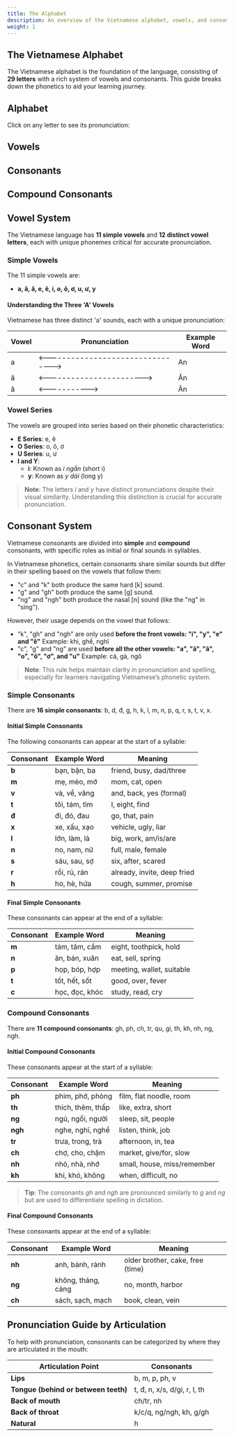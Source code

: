 ```yaml
---
title: The Alphabet
description: An overview of the Vietnamese alphabet, vowels, and consonants for learning Vietnamese.
weight: 1
---
```


## The Vietnamese Alphabet

The Vietnamese alphabet is the foundation of the language, consisting of **29 letters** with a rich system of vowels and consonants. This guide breaks down the phonetics to aid your learning journey.

## Alphabet

Click on any letter to see its pronunciation:

<div x-data="vietnameseAlphabet" class="max-w-4xl mx-auto">
    <div class="grid grid-cols-6 sm:grid-cols-8 md:grid-cols-10 gap-3 p-6">
        <template x-for="(letter, index) in alphabet" :key="index">
            <div class="relative">
                <div 
                    @click="showVideo(letter)"
                    class="letter-cell cursor-pointer bg-white border-2 border-gray-200 rounded-lg h-16 flex items-center justify-center text-2xl font-bold text-gray-800 relative hover:border-blue-400 hover:bg-blue-50"
                    :class="{'border-blue-500 bg-blue-50': currentVideo === letter.video}"
                >
                    <span x-text="letter.character"></span>
                </div>
            </div>
        </template>
    </div>

<template x-if="currentVideo">
    <div class="fixed inset-0 z-50 flex items-center justify-center bg-opacity-60" @click="closeVideo()" @keydown.escape.window="closeVideo()">
        <div class="rounded-lg shadow-lg max-w-2xl w-full relative" @click.stop>
            <div class="aspect-w-16 aspect-h-9">
                <iframe 
                    x-bind:src="currentVideo" 
                    class="w-full h-96 rounded-b-lg" 
                    frameborder="0" 
                    allow="accelerometer; autoplay; clipboard-write; encrypted-media; gyroscope; picture-in-picture" 
                    allowfullscreen
                ></iframe>
            </div>
        </div>
    </div>
</template>

<div class="grid grid-cols-1 md:grid-cols-2 gap-8">
    <div class="p-6">
        <h2 class="text-xl font-bold text-gray-800 mb-4">Vowels</h2>
        <div class="grid grid-cols-5 gap-2">
            <template x-for="vowel in vowels">
                <div 
                    @click="showVideo(vowel)"
                    class="letter-cell cursor-pointer bg-pink-50 border border-pink-200 rounded-md p-2 text-center font-medium text-pink-700 hover:bg-pink-100"
                >
                    <span x-text="vowel.character"></span>
                </div>
            </template>
        </div>
    </div>
    
<div class="p-6">
    <h2 class="text-xl font-bold text-gray-800 mb-4">Consonants</h2>
    <div class="grid grid-cols-5 gap-2">
        <template x-for="consonant in consonants">
            <div 
                @click="showVideo(consonant)"
                class="letter-cell cursor-pointer bg-indigo-50 border border-indigo-200 rounded-md p-2 text-center font-medium text-indigo-700 hover:bg-indigo-100"
            >
                <span x-text="consonant.character"></span>
            </div>
        </template>
    </div>
</div>
</div>

<div class="p-6">
    <h2 class="text-xl font-bold text-gray-800 mb-4">Compound Consonants</h2>
    <div class="grid grid-cols-6 sm:grid-cols-8 md:grid-cols-10 gap-3">
        <template x-for="consonant in compoundConsonants">
            <div 
                @click="showVideo(consonant)"
                class="letter-cell cursor-pointer bg-white border-2 border-gray-200 rounded-lg h-16 flex items-center justify-center text-2xl font-bold text-gray-800 relative hover:border-blue-400 hover:bg-blue-50"
            >
                <span x-text="consonant.character"></span>
            </div>
        </template>
    </div>
</div>
</div>

## Vowel System

The Vietnamese language has **11 simple vowels** and **12 distinct vowel letters**, each with unique phonemes critical for accurate pronunciation.

### Simple Vowels
The 11 simple vowels are:
- **a, ă, â, e, ê, i, o, ô, ơ, u, ư, y**

#### Understanding the Three 'A' Vowels
Vietnamese has three distinct 'a' sounds, each with a unique pronunciation:

| Vowel | Pronunciation | Example Word |
|-------|---------------|--------------|
| a     | <-------------------------------->  | An |
| ă     | <----------------------->  | Ăn |
| â     | <----------->  | Ân |

### Vowel Series
The vowels are grouped into series based on their phonetic characteristics:

- **E Series**: e, ê
- **O Series**: o, ô, ơ
- **U Series**: u, ư
- **I and Y**:
  - **i**: Known as *i ngắn* (short i)
  - **y**: Known as *y dài* (long y)
  
> **Note**: The letters *i* and *y* have distinct pronunciations despite their visual similarity. Understanding this distinction is crucial for accurate pronunciation.

## Consonant System

Vietnamese consonants are divided into **simple** and **compound** consonants, with specific roles as initial or final sounds in syllables.

In Vietnamese phonetics, certain consonants share similar sounds but differ in their spelling based on the vowels that follow them:
- "c" and "k" both produce the same hard [k] sound.
- "g" and "gh" both produce the same [g] sound.
- "ng" and "ngh" both produce the nasal [n] sound (like the "ng" in "sing").

However, their usage depends on the vowel that follows:
- "k", "gh" and "ngh" are only used **before the front vowels: "i", "y", "e" and "ê"**
    Example: khi, ghế, nghĩ
- "c", "g" and "ng" are used **before all the other vowels: "a", "ă", "â", "o", "ô", "ơ", and "u"**
    Example: cá, gà, ngô

> **Note**: This rule helps maintain clarity in pronunciation and spelling, especially for learners navigating Vietnamese’s phonetic system.

### Simple Consonants
There are **16 simple consonants**: b, d, đ, g, h, k, l, m, n, p, q, r, s, t, v, x.

#### Initial Simple Consonants
The following consonants can appear at the start of a syllable:

| Consonant | Example Word | Meaning       |
|-----------|--------------|---------------|
| **b**     | bạn, bận, ba | friend, busy, dad/three |
| **m**     | mẹ, mèo, mở  | mom, cat, open |
| **v**     | và, về, vâng  | and, back, yes (formal) |
| **t**     | tôi, tám, tìm | I, eight, find |
| **đ**     | đi, đó, đau   | go, that, pain |
| **x**     | xe, xấu, xạo  | vehicle, ugly, liar |
| **l**     | lớn, làm, là  | big, work, am/is/are |
| **n**     | no, nam, nữ   | full, male, female |
| **s**     | sáu, sau, sợ  | six, after, scared |
| **r**     | rồi, rủ, rán  | already, invite, deep fried |
| **h**     | ho, hè, hứa   | cough, summer, promise |

#### Final Simple Consonants
These consonants can appear at the end of a syllable:

| Consonant | Example Word | Meaning         |
|-----------|--------------|-----------------|
| **m**     | tám, tăm, cầm | eight, toothpick, hold |
| **n**     | ăn, bán, xuân | eat, sell, spring |
| **p**     | họp, bóp, hợp | meeting, wallet, suitable |
| **t**     | tốt, hết, sốt | good, over, fever |
| **c**     | học, đọc, khóc | study, read, cry |

### Compound Consonants
There are **11 compound consonants**: gh, ph, ch, tr, qu, gi, th, kh, nh, ng, ngh.

#### Initial Compound Consonants
These consonants appear at the start of a syllable:

| Consonant | Example Word | Meaning         |
|-----------|--------------|-----------------|
| **ph**    | phim, phở, phòng | film, flat noodle, room |
| **th**    | thích, thêm, thấp | like, extra, short |
| **ng**    | ngủ, ngồi, người  | sleep, sit, people |
| **ngh**   | nghe, nghĩ, nghề  | listen, think, job |
| **tr**    | trưa, trong, trà  | afternoon, in, tea |
| **ch**    | chợ, cho, chậm    | market, give/for, slow |
| **nh**    | nhỏ, nhà, nhớ     | small, house, miss/remember |
| **kh**    | khi, khó, không   | when, difficult, no |

> **Tip**: The consonants *gh* and *ngh* are pronounced similarly to *g* and *ng* but are used to differentiate spelling in dictation.

#### Final Compound Consonants
These consonants appear at the end of a syllable:

| Consonant | Example Word | Meaning         |
|-----------|--------------|-----------------|
| **nh**    | anh, bánh, rảnh | older brother, cake, free (time) |
| **ng**    | không, tháng, cảng | no, month, harbor |
| **ch**    | sách, sạch, mạch | book, clean, vein |

## Pronunciation Guide by Articulation

To help with pronunciation, consonants can be categorized by where they are articulated in the mouth:

| Articulation Point       | Consonants                 |
|--------------------------|----------------------------|
| **Lips**                 | b, m, p, ph, v             |
| **Tongue (behind or between teeth)** | t, đ, n, x/s, d/gi, r, l, th |
| **Back of mouth**        | ch/tr, nh                  |
| **Back of throat**       | k/c/q, ng/ngh, kh, g/gh    |
| **Natural**              | h                          |